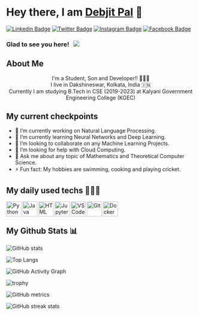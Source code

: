 # Hey there, I am [Debjit Pal](https://www.github.com/debjitpal5040) 👋

[![Linkedin Badge](https://img.shields.io/badge/-LinkedIn-0e76a8?style=flat-square&logo=Linkedin&logoColor=white)](https://www.linkedin.com/in/debjit-pal-539214192)
[![Twitter Badge](https://img.shields.io/badge/-Twitter-00acee?style=flat-square&logo=Twitter&logoColor=white)](https://twitter.com/debjitpal5040)
[![Instagram Badge](https://img.shields.io/badge/-Instagram-e4405f?style=flat-square&logo=Instagram&logoColor=white)](https://www.instagram.com/debjitpal5040)
[![Facebook Badge](https://img.shields.io/badge/-facebook-1778F2?style=flat-square&logo=facebook&logoColor=white)](https://www.facebook.com/debjit.pal.18847)

### Glad to see you here! &nbsp; ![](https://komarev.com/ghpvc/?username=debjitpal5040&color=blueviolet&label=PROFILE+VIEWS&style=plastic)
## About Me
<p align="center">
  I'm a Student, Son and Developer!! 👨🏻‍💻 <br>
I live in Dakshineswar, Kolkata, India 🇮🇳 <br>
Currently I am studying B.Tech in CSE (2019-2023) at Kalyani Government Engineering College (KGEC)
</p>

## My current checkpoints
- 🔭 I’m currently working on Natural Language Processing.
- 🌱 I’m currently learning Neural Networks and Deep Learning.
- 👯 I’m looking to collaborate on any Machine Learning Projects.
- 🤔 I’m looking for help with Cloud Computing.
- 💬 Ask me about any topic of Mathematics and Theoretical Computer Science.
- ⚡ Fun fact: My hobbies are swimming, cooking and playing cricket.


## My daily used techs 👨🏻‍💻 

<img align="left" alt="Python" width="40px" src="https://cdn.worldvectorlogo.com/logos/python-5.svg"/>
<img align="left" alt="Java" width="40px" height="40px" src="https://seeklogo.com/images/J/java-logo-7833D1D21A-seeklogo.com.png"/>
<img align="left" alt="HTML" width="40px" src="https://seeklogo.com/images/H/html5-without-wordmark-color-logo-14D252D878-seeklogo.com.png"/>
<img align="left" alt="Jupyter-Notebook" width="40px" src="https://seeklogo.com/images/J/jupyter-logo-A91705F539-seeklogo.com.png"/>
<img align="left" alt="VSCode" width="40px" src="https://seeklogo.com/images/V/visual-studio-code-logo-449D71944F-seeklogo.com.png"/>
<img align="left" alt="Git" width="40px" src="https://seeklogo.com/images/G/git-logo-CD8D6F1C09-seeklogo.com.png"/>
<img align="left" alt="Docker" width="40px" height="40px" src="https://seeklogo.com/images/D/docker-logo-6D6F987702-seeklogo.com.png"/>
<br><br>

## My Github Stats 📊

![GitHub stats](https://github-readme-stats.vercel.app/api?username=debjitpal5040&show_icons=true&theme=tokyonight&count_private=false)  

![Top Langs](https://github-readme-stats.vercel.app/api/top-langs/?username=debjitpal5040&theme=react&layout=compact&count_private=false)

![GitHub Activity Graph](https://activity-graph.herokuapp.com/graph?username=debjitpal5040&theme=material-palenight)  

![trophy](https://github-profile-trophy.vercel.app/?username=debjitpal5040&column=7&theme=tokyonight&no-frame=true)


![GitHub metrics](https://metrics.lecoq.io/debjitpal5040)  

![GitHub streak stats](https://github-readme-streak-stats.herokuapp.com/?user=debjitpal5040&theme=radical)  

